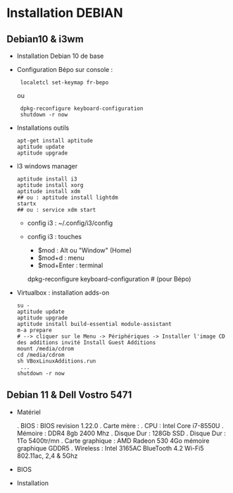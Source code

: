 # Installation DEBIAN

## Debian10 & i3wm

  * Installation Debian 10 de base
  * Configuration Bépo sur console :

         localetcl set-keymap fr-bepo

    ou

         dpkg-reconfigure keyboard-configuration
         shutdown -r now

  * Installations outils

        apt-get install aptitude
        aptitude update
        aptitude upgrade

  * I3 windows manager

        aptitude install i3
        aptitude install xorg
        aptitude install xdm
        ## ou : aptitude install lightdm
        startx
        ## ou : service xdm start


     * config i3  : ~/.config/i3/config
     * config i3  : touches
         * $mod       : Alt ou "Window" (Home)
         * $mod+d     : menu
         * $mod+Enter : terminal

        dpkg-reconfigure keyboard-configuration # (pour Bépo)

  * Virtualbox : installation adds-on

        su -
        aptitude update
        aptitude upgrade
        aptitude install build-essential module-assistant
        m-a prepare
        # --> cliquer sur le Menu -> Périphériques -> Installer l'image CD des additions invité Install Guest Additions
        mount /media/cdrom
        cd /media/cdrom
        sh VBoxLinuxAdditions.run
         ...
        shutdown -r now

## Debian 11 & Dell Vostro 5471

* Matériel

    . BIOS            :  BIOS revision 1.22.0
    . Carte mère      :
    . CPU             :  Intel Core i7-8550U
    . Mémoire         :  DDR4 8gb 2400 Mhz
    . Disque Dur      :  128Gb SSD
    . Disque Dur      :  1To 5400tr/mn
    . Carte graphique :  AMD Radeon 530 4Go mémoire graphique GDDR5
    . Wireless        :  Intel 3165AC BlueTooth 4.2 Wi-Fi5 802.11ac, 2,4 & 5Ghz

* BIOS
* Installation

